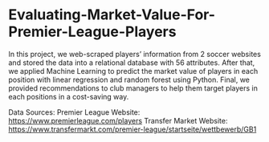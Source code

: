 # Evaluating-Market-Value-For-Premier-League-Players

In this project, we web-scraped players’ information from 2 soccer websites and stored the data into a relational database with 56 attributes. After that, we applied Machine Learning to predict the market value of players in each position with linear regression and random forest using Python. Final, we provided recommendations to club managers to help them target players in each positions in a cost-saving way.

Data Sources: 
Premier League Website: https://www.premierleague.com/players
Transfer Market Website: https://www.transfermarkt.com/premier-league/startseite/wettbewerb/GB1
